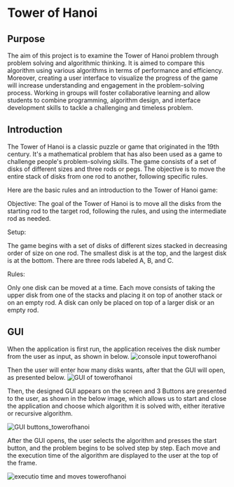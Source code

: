 # Tower of Hanoi 

## Purpose
The aim of this project is to examine the Tower of Hanoi problem through problem solving and algorithmic thinking. It is aimed to compare this algorithm using various algorithms in terms of performance and efficiency. Moreover, creating a user interface to visualize the progress of the game will increase understanding and engagement in the problem-solving process. Working in groups will foster collaborative learning and allow students to combine programming, algorithm design, and interface development skills to tackle a challenging and timeless problem.

## Introduction
The Tower of Hanoi is a classic puzzle or game that originated in the 19th century. It's a mathematical problem that has also been used as a game to challenge people's problem-solving skills. The game consists of a set of disks of different sizes and three rods or pegs. The objective is to move the entire stack of disks from one rod to another, following specific rules.

Here are the basic rules and an introduction to the Tower of Hanoi game:

Objective:
The goal of the Tower of Hanoi is to move all the disks from the starting rod to the target rod, following the rules, and using the intermediate rod as needed.

Setup:

The game begins with a set of disks of different sizes stacked in decreasing order of size on one rod. The smallest disk is at the top, and the largest disk is at the bottom.
There are three rods labeled A, B, and C.

Rules:

Only one disk can be moved at a time.
Each move consists of taking the upper disk from one of the stacks and placing it on top of another stack or on an empty rod.
A disk can only be placed on top of a larger disk or an empty rod.

## GUI
When the application is first run, the application receives the disk number from the user as input, as shown in below.
![console input towerofhanoi](https://github.com/BasarOgur/TowerOfHanoiGame/assets/88591728/fa05765b-4896-491f-b89d-13c1f24b779c)

Then the user will enter how many disks wants, after that the GUI will open, as presented below.
![GUI of towerofhanoi](https://github.com/BasarOgur/TowerOfHanoiGame/assets/88591728/74ef7aaf-8dda-4bba-94d3-9778d5407f20)

Then, the designed GUI appears on the screen and 3 Buttons are presented to the user, as shown in the below image, which allows us to start and close the application and choose which algorithm it is solved with, either iterative or recursive algorithm.

![GUI buttons_towerofhanoi](https://github.com/BasarOgur/TowerOfHanoiGame/assets/88591728/f4a2c0c4-286b-44c1-9e8e-616c92871b78)

After the GUI opens, the user selects the algorithm and presses the start button, and the problem begins to be solved step by step. Each move and the execution time of the algorithm are displayed to the user at the top of the frame.

![executio time and moves towerofhanoi](https://github.com/BasarOgur/TowerOfHanoiGame/assets/88591728/2a286f92-8e8b-4b84-9d29-6143324b13de)


